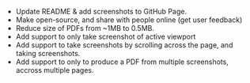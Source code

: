 - Update README & add screenshots to GitHub Page.
- Make open-source, and share with people online (get user feedback)
- Reduce size of PDFs from ~1MB to 0.5MB.
- Add support to only take screenshot of active viewport
- Add support to take screenshots by scrolling across the page, and taking screenshots.
- Add support to only to produce a PDF from multiple screenshots, accross multiple pages.
